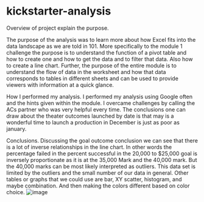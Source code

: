 # kickstarter-analysis
Overview of project explain the purpose.

The purpose of the analysis was to learn more about how Excel fits into the data landscape as we are told in 101. More specifically to the module 1 challenge the purpose is to understand the function of a pivot table and how to create one and how to get the data and to filter that data. Also how to create a line chart. Further, the purpose of the entire module is to understand the flow of data in the worksheet and how that data corresponds to tables in different sheets and can be used to provide viewers with information at a quick glance.

How I performed my analysis.
I performed my analysis using Google often and the hints given within the module. I overcame challenges by calling the ACs partner who was very helpful every time. The conclusions one can draw about the theater outcomes launched by date is that may is a wonderful time to launch a production in December is just as poor as january.

Conclusions.
Discussing the goal outcome conclusion we can see that there is a lot of inverse relationships in the line chart. In other words the percentage failed in the percent successful in the 20,000 to $25,000 goal is inversely proportionate as it is at the 35,000 Mark and the 40,000 mark. But the 40,000 marks can be most likely interpreted as outliers. This data set is limited by the outliers and the small number of our data in general. Other tables or graphs that we could use are bar, XY scatter, histogram, and maybe combination. And then making the colors different based on color choice.
![image](https://user-images.githubusercontent.com/115684964/227337281-43b39d4f-fce4-41e5-93c1-5555ab8c5461.png)
